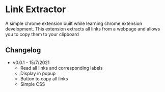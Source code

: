 # Link Extractor

A simple chrome extension built while learning chrome extension development. This extension extracts all links from a webpage and allows you to copy them to your clipboard

## Changelog

* v0.0.1 - 15/7/2021
	- Read all links and corresponding labels
	- Display in popup
	- Button to copy all links
	- Simple CSS